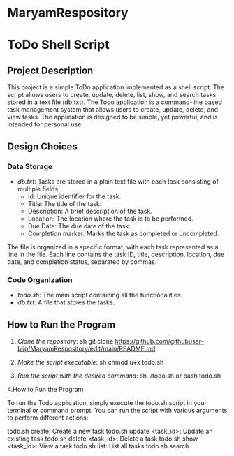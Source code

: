 # MaryamRespository
# ToDo Shell Script

## Project Description
This project is a simple ToDo application implemented as a shell script. The script allows users to create, update, delete, list, show, and search tasks stored in a text file (db.txt).
The Todo application is a command-line based task management system that allows users to create, update, delete, and view tasks. The application is designed to be simple, yet powerful, and is intended for personal use.

## Design Choices

### Data Storage
- *db.txt*: Tasks are stored in a plain text file with each task consisting of multiple fields:
  - Id: Unique identifier for the task.
  - Title: The title of the task.
  - Description: A brief description of the task.
  - Location: The location where the task is to be performed.
  - Due Date: The due date of the task.
  - Completion marker: Marks the task as completed or uncompleted.
    
The file is organized in a specific format, with each task represented as a line in the file. Each line contains the task ID, title, description, location, due date, and completion status, separated by commas.

### Code Organization
- *todo.sh*: The main script containing all the functionalities.
- *db.txt*: A file that stores the tasks.

## How to Run the Program
1. *Clone the repository*:
    sh
    git clone https://github.com/githubuser-blip/MaryamRespository/edit/main/README.md
    

2. *Make the script executable*:
    sh
    chmod u+x todo.sh
    

3. *Run the script with the desired command*:
    sh
    ./todo.sh <command> or bash todo.sh
    
4.How to Run the Program

To run the Todo application, simply execute the todo.sh script in your terminal or command prompt. You can run the script with various arguments to perform different actions:

todo.sh create: Create a new task
todo.sh update <task_id>: Update an existing task
todo.sh delete <task_id>: Delete a task
todo.sh show <task_id>: View a task
todo.sh list: List all tasks
todo.sh search <title>: Search for tasks by title

##Code Organization
The code is organized into separate functions for each major feature of the application. The functions are designed to be modular and reusable, making it easier to maintain and extend the application.


## Commands
- create: Add a new task.
- update: Update an existing task.
- delete: Delete a task.
- list: lists the task.
- show_task: Show details of a specific task.
- search: Search for tasks by title.
- list_tasks_by_day: list tasks that  completed and uncompleted tasks of the current day.

##Conclusion

The Todo application is a simple, yet powerful, command-line based task management system. With its modular design and reusable code, it is easy to maintain and extend. The application is designed to be user-friendly and easy to use, making it perfect for personal use.
